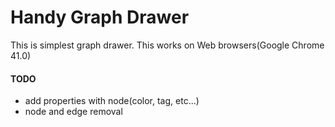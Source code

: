 # Handy Graph Drawer

This is simplest graph drawer.
This works on Web browsers(Google Chrome 41.0)

#### TODO

* add properties with node(color, tag, etc...)
* node and edge removal
